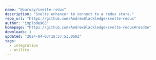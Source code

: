 ```yaml
---
name: "@ourway/svelte-redux"
description: "Svelte enhancer to connect to a redux store."
repo_url: "https://github.com/AndrewBlackledge/svelte-redux"
author: "implode963"
homepage: "https://github.com/AndrewBlackledge/svelte-redux#readme"
downloads: 1
updated: "2024-04-03T18:57:53.050Z"
tags: 
  - integration
  - utility
---
```

